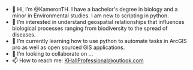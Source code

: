- 👋 Hi, I’m @KameronTH. I have a bachelor's degree in biology and a minor in Environmental studies. I am new to scripting in python.
- 👀 I’m interested in understand geospatial relationships that influences biological processes ranging from biodiversity to the spread of diseases.
- 🌱 I’m currently learning how to use python to automate tasks in ArcGIS pro as well as open sourced GIS applications.
- 💞️ I’m looking to collaborate on ...
- 📫 How to reach me: KHallProfessional@outlook.com

<!---
KameronTH/KameronTH is a ✨ special ✨ repository because its `README.md` (this file) appears on your GitHub profile.
You can click the Preview link to take a look at your changes.
--->
